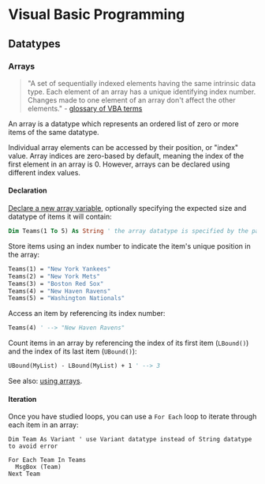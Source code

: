 # Visual Basic Programming

## Datatypes

### Arrays

> "A set of sequentially indexed elements having the same intrinsic data type. Each element of an array has a unique identifying index number. Changes made to one element of an array don't affect the other elements." - [glossary of VBA terms](https://msdn.microsoft.com/en-us/vba/language-reference-vba/articles/vbe-glossary)

An array is a datatype which represents an ordered list of zero or more items of the same datatype.

Individual array elements can be accessed by their position, or "index" value. Array indices are zero-based by default, meaning the index of the first element in an array is 0. However, arrays can be declared using different index values.

#### Declaration

[Declare a new array variable](https://msdn.microsoft.com/en-us/vba/language-reference-vba/articles/declaring-arrays), optionally specifying the expected size and datatype of items it will contain:

```vb
Dim Teams(1 To 5) As String ' the array datatype is specified by the parentheses syntax, whereas the string datatype references the datatype of each item in the array.
```

Store items using an index number to indicate the item's unique position in the array:

```vb
Teams(1) = "New York Yankees"
Teams(2) = "New York Mets"
Teams(3) = "Boston Red Sox"
Teams(4) = "New Haven Ravens"
Teams(5) = "Washington Nationals"
```

Access an item by referencing its index number:

```vb
Teams(4) ' --> "New Haven Ravens"
```

Count items in an array by referencing the index of its first item (`LBound()`) and the index of its last item (`UBound()`):

```vb
UBound(MyList) - LBound(MyList) + 1 ' --> 3
```

See also: [using arrays](https://msdn.microsoft.com/en-us/vba/language-reference-vba/articles/using-arrays).

#### Iteration

Once you have studied loops, you can use a `For Each` loop to iterate through each item in an array:

```vba
Dim Team As Variant ' use Variant datatype instead of String datatype to avoid error

For Each Team In Teams
  MsgBox (Team)
Next Team
```
